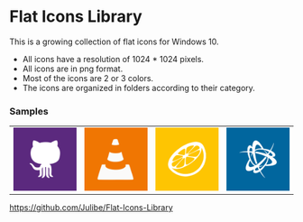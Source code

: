 # Flat Icons Library
This is a growing collection of flat icons for Windows 10.
   - All icons have a resolution of 1024 * 1024 pixels.
   - All icons are in png format.
   - Most of the icons are 2 or 3 colors.
   - The icons are organized in folders according to their category.

### Samples
<table>
	<tr>
		<td>
			<img src="https://raw.githubusercontent.com/Julibe/Flat-Icons-Library/master/Coding/github.png" width="250px">
		</td>
		<td>
			<img src="https://raw.githubusercontent.com/Julibe/Flat-Icons-Library/master/Media/VLC.png" width="250px">
		</td>
		<td>
			<img src="https://raw.githubusercontent.com/Julibe/Flat-Icons-Library/master/Emulators/Citra.png" width="250px">
		</td>
		<td>
			<img src="https://raw.githubusercontent.com/Julibe/Flat-Icons-Library/master/Games/BattleNet.png" width="250px">
		</td>
	</tr>
</table>


https://github.com/Julibe/Flat-Icons-Library
